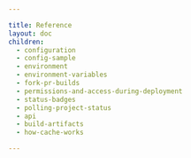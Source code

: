 ```yaml
---

title: Reference
layout: doc
children:
  - configuration
  - config-sample
  - environment
  - environment-variables
  - fork-pr-builds
  - permissions-and-access-during-deployment
  - status-badges
  - polling-project-status
  - api
  - build-artifacts
  - how-cache-works

---
```

